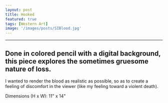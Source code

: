 ```yaml
---
layout: post
title: Hooked
featured: true
tags: [Western Art]
image: '/images/posts/SIBlood.jpg'
---
```


-----------------

## Done in colored pencil with a digital background, this piece explores the sometimes gruesome nature of loss.

I wanted to render the blood as realistic as possible, so as to create a feeling of discomfort in the viewer (like my feeling toward a violent death). 

Dimensions (H x W): 11" x 14"
